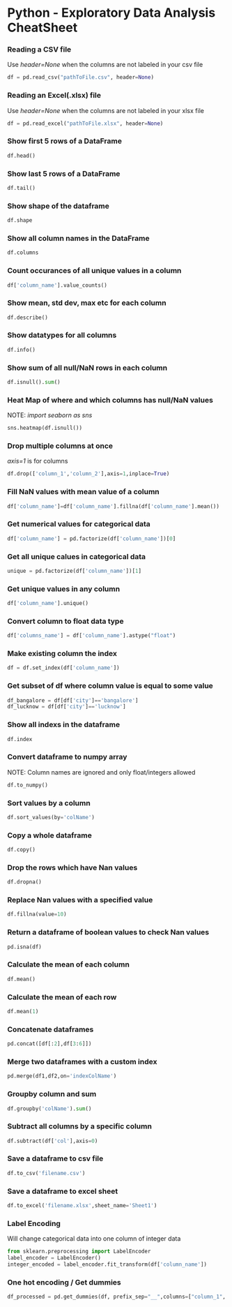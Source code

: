 # Python - Exploratory Data Analysis CheatSheet

### Reading a CSV file
Use _header=None_ when the columns are not labeled in your csv file
```python
df = pd.read_csv("pathToFile.csv", header=None)
```
### Reading an Excel(.xlsx) file
Use _header=None_ when the columns are not labeled in your xlsx file
```python
df = pd.read_excel("pathToFile.xlsx", header=None)
```
### Show first 5 rows of a DataFrame
```python 
df.head()
```
### Show last 5 rows of a DataFrame
```python
df.tail()
```
### Show shape of the dataframe
```python
df.shape
```
### Show all column names in the DataFrame
```python
df.columns
```
### Count occurances of all unique values in a column
```python
df['column_name'].value_counts()
```
### Show mean, std dev, max etc for each column
```python
df.describe()
```
### Show datatypes for all columns
```python
df.info()
```
### Show sum of all null/NaN rows in each column
```python
df.isnull().sum()
```
### Heat Map of where and which columns has null/NaN values
NOTE: *import seaborn as sns*
```python
sns.heatmap(df.isnull())
```
### Drop multiple columns at once
*axis=1* is for columns 
```python
df.drop(['column_1','column_2'],axis=1,inplace=True)
```
### Fill NaN values with mean value of a column
```python
df['column_name']=df['column_name'].fillna(df['column_name'].mean())
```
### Get numerical values for categorical data
```python
df['column_name'] = pd.factorize(df['column_name'])[0]
```
### Get all unique calues in categorical data
```python
unique = pd.factorize(df['column_name'])[1]
```
### Get unique values in any column
```python
df['column_name'].unique()
```
### Convert column to float data type
```python
df['columns_name'] = df['column_name'].astype("float")
```
### Make existing column the index
```python
df = df.set_index(df['column_name'])
```
### Get subset of df where column value is equal to some value
```python
df_bangalore = df[df['city']=='bangalore']
df_lucknow = df[df['city']=='lucknow']
```

### Show all indexs in the dataframe
```python
df.index
```
### Convert dataframe to numpy array 
NOTE: Column names are ignored and only float/integers allowed
```python
df.to_numpy()
```
### Sort values by a column 
```python
df.sort_values(by='colName')
```
### Copy a whole dataframe
```python
df.copy()
```
### Drop the rows which have Nan values
```python
df.dropna()
```
### Replace Nan values with a specified value
```python
df.fillna(value=10)
```
### Return a dataframe of boolean values to check Nan values
```python
pd.isna(df)
```
### Calculate the mean of each column
```python
df.mean()
```
### Calculate the mean of each row
```python
df.mean(1)
```
### Concatenate dataframes
```python
pd.concat([df[:2],df[3:6]])
```
### Merge two dataframes with a custom index
```python
pd.merge(df1,df2,on='indexColName')
```
### Groupby column and sum
```python
df.groupby('colName').sum()
```
### Subtract all columns by a specific column
```python
df.subtract(df['col'],axis=0)
```
### Save a dataframe to csv file
```python
df.to_csv('filename.csv')
```
### Save a dataframe to excel sheet
```python
df.to_excel('filename.xlsx',sheet_name='Sheet1')
```
### Label Encoding
Will change categorical data into one column of integer data
```python
from sklearn.preprocessing import LabelEncoder
label_encoder = LabelEncoder()
integer_encoded = label_encoder.fit_transform(df['column_name'])
```
### One hot encoding / Get dummies
```python
df_processed = pd.get_dummies(df, prefix_sep="__",columns=["column_1", "column_2"])
```
                              











